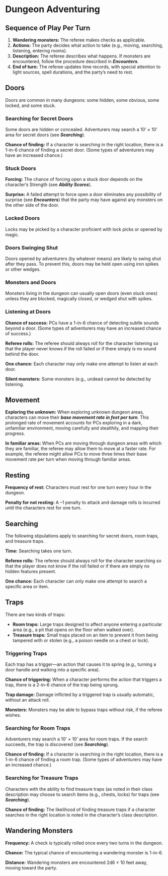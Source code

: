 # Dungeon Adventuring

## Sequence of Play Per Turn

1. **Wandering monsters:** The referee makes checks as applicable.
2. **Actions:** The party decides what action to take (e.g., moving, searching, listening, entering rooms).
3. **Description:** The referee describes what happens. If monsters are encountered, follow the procedure described in ***Encounters***.
4. **End of turn:** The referee updates time records, with special attention to light sources, spell durations, and the party’s need to rest.

## Doors

Doors are common in many dungeons: some hidden, some obvious, some locked, and some stuck.

### Searching for Secret Doors

Some doors are hidden or concealed. Adventurers may search a 10’ × 10’ area for secret doors (see ***Searching***).

**Chance of finding:** If a character is searching in the right location, there is a 1-in-6 chance of finding a secret door. (Some types of adventurers may have an increased chance.)

### Stuck Doors

**Forcing:** The chance of forcing open a stuck door depends on the character’s Strength (see ***Ability Scores***).

**Surprise:** A failed attempt to force open a door eliminates any possibility of surprise (see ***Encounters***) that the party may have against any monsters on the other side of the door.

### Locked Doors

Locks may be picked by a character proficient with lock picks or opened by magic.

### Doors Swinging Shut

Doors opened by adventurers (by whatever means) are likely to swing shut after they pass. To prevent this, doors may be held open using iron spikes or other wedges.

### Monsters and Doors

Monsters living in the dungeon can usually open doors (even stuck ones) unless they are blocked, magically closed, or wedged shut with spikes.

### Listening at Doors

**Chance of success:** PCs have a 1-in-6 chance of detecting subtle sounds beyond a door. (Some types of adventurers may have an increased chance of success.)

**Referee rolls:** The referee should always roll for the character listening so that the player never knows if the roll failed or if there simply is no sound behind the door.

**One chance:** Each character may only make one attempt to listen at each door.

**Silent monsters:** Some monsters (e.g., undead cannot be detected by listening.

## Movement

**Exploring the unknown:** When exploring unknown dungeon areas, characters can move their ***base movement rate in feet per turn***. This prolonged rate of movement accounts for PCs exploring in a dark, unfamiliar environment, moving carefully and stealthily, and mapping their progress.

**In familiar areas:** When PCs are moving through dungeon areas with which they are familiar, the referee may allow them to move at a faster rate. For example, the referee might allow PCs to move three times their base movement rate per turn when moving through familiar areas.

## Resting

**Frequency of rest:** Characters must rest for one turn every hour in the dungeon.

**Penalty for not resting:** A –1 penalty to attack and damage rolls is incurred until the characters rest for one turn.

## Searching

The following stipulations apply to searching for secret doors, room traps, and treasure traps.

**Time:** Searching takes one turn.

**Referee rolls:** The referee should always roll for the character searching so that the player does not know if the roll failed or if there are simply no hidden features present.

**One chance:** Each character can only make one attempt to search a specific area or item.

## Traps

There are two kinds of traps:

- **Room traps:** Large traps designed to affect anyone entering a particular area (e.g., a pit that opens on the floor when walked over).
- **Treasure traps:** Small traps placed on an item to prevent it from being tampered with or stolen (e.g., a poison needle on a chest or lock).

### Triggering Traps

Each trap has a trigger—an action that causes it to spring (e.g., turning a door handle and walking into a specific area).

**Chance of triggering:** When a character performs the action that triggers a trap, there is a 2-in-6 chance of the trap being sprung.

**Trap damage:** Damage inflicted by a triggered trap is usually automatic, without an attack roll.

**Monsters:** Monsters may be able to bypass traps without risk, if the referee wishes.

### Searching for Room Traps

Adventurers may search a 10’ × 10’ area for room traps. If the search succeeds, the trap is discovered (see ***Searching***).

**Chance of finding:** If a character is searching in the right location, there is a 1-in-6 chance of finding a room trap. (Some types of adventurers may have an increased chance.)

### Searching for Treasure Traps

Characters with the ability to find treasure traps (as noted in their class description may choose to search items (e.g., chests, locks) for traps (see ***Searching***).

**Chance of finding:** The likelihood of finding treasure traps if a character searches in the right location is noted in the character’s class description.

## Wandering Monsters

**Frequency:** A check is typically rolled once every two turns in the dungeon.

**Chance:** The typical chance of encountering a wandering monster is 1-in-6.

**Distance:** Wandering monsters are encountered 2d6 × 10 feet away, moving toward the party.